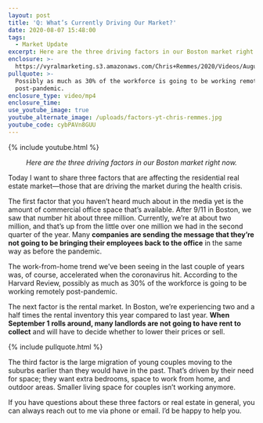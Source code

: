 ```yaml
---
layout: post
title: 'Q: What’s Currently Driving Our Market?'
date: 2020-08-07 15:48:00
tags:
  - Market Update
excerpt: Here are the three driving factors in our Boston market right now.
enclosure: >-
  https://vyralmarketing.s3.amazonaws.com/Chris+Remmes/2020/Videos/August/Q-+Whats+Currently+Driving+Our+Market_.mp4
pullquote: >-
  Possibly as much as 30% of the workforce is going to be working remotely
  post-pandemic.
enclosure_type: video/mp4
enclosure_time:
use_youtube_image: true
youtube_alternate_image: /uploads/factors-yt-chris-remmes.jpg
youtube_code: cybPAVn8GUU
---
```


{% include youtube.html %}

<p style="text-align:center"><em>Here are the three driving factors in our Boston market right now.</em></p>

Today I want to share three factors that are affecting the residential real estate market—those that are driving the market during the health crisis.&nbsp;

The first factor that you haven’t heard much about in the media yet is the amount of commercial office space that’s available. After 9/11 in Boston, we saw that number hit about three million. Currently, we’re at about two million, and that’s up from the little over one million we had in the second quarter of the year. Many **companies are sending the message that they’re not going to be bringing their employees back to the office** in the same way as before the pandemic.&nbsp;

The work-from-home trend we’ve been seeing in the last couple of years was, of course, accelerated when the coronavirus hit. According to the Harvard Review, possibly as much as 30% of the workforce is going to be working remotely post-pandemic.

The next factor is the rental market. In Boston, we’re experiencing two and a half times the rental inventory this year compared to last year. **When September 1 rolls around, many landlords are not going to have rent to collect** and will have to decide whether to lower their prices or sell.&nbsp;

{% include pullquote.html %}

The third factor is the large migration of young couples moving to the suburbs earlier than they would have in the past. That’s driven by their need for space; they want extra bedrooms, space to work from home, and outdoor areas. Smaller living space for couples isn’t working anymore.&nbsp;

If you have questions about these three factors or real estate in general, you can always reach out to me via phone or email. I’d be happy to help you.